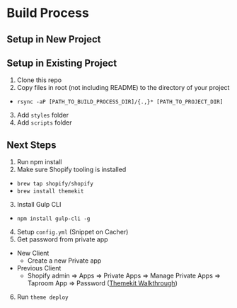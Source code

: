 # Build Process

## Setup in New Project


## Setup in Existing Project

1. Clone this repo
2. Copy files in root (not including README) to the directory of your project
- `rsync -aP [PATH_TO_BUILD_PROCESS_DIR]/{.,}* [PATH_TO_PROJECT_DIR]`
3. Add `styles` folder
4. Add `scripts` folder

## Next Steps

1. Run npm install
2. Make sure Shopify tooling is installed
- `brew tap shopify/shopify`
- `brew install themekit`
3. Install Gulp CLI
- `npm install gulp-cli -g`
4. Setup `config.yml` (Snippet on Cacher)
5. Get password from private app
- New Client
  - Create a new Private app
- Previous Client
  - Shopify admin => Apps => Private Apps => Manage Private Apps => Taproom App
    => Password ([Themekit Walkthrough](https://shopify.github.io/themekit/#get-api-access))

6. Run `theme deploy`

